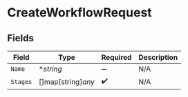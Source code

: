 # CreateWorkflowRequest


## Fields

| Field              | Type               | Required           | Description        |
| ------------------ | ------------------ | ------------------ | ------------------ |
| `Name`             | **string*          | :heavy_minus_sign: | N/A                |
| `Stages`           | []map[string]*any* | :heavy_check_mark: | N/A                |